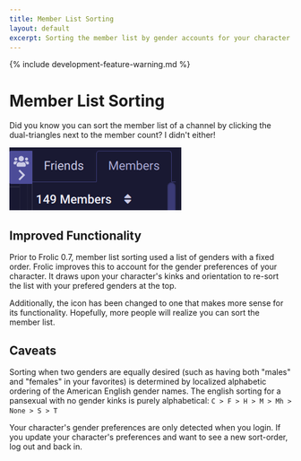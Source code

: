 ```yaml
---
title: Member List Sorting
layout: default
excerpt: Sorting the member list by gender accounts for your character's preferences.
---
```

{% include development-feature-warning.md %}

# Member List Sorting
Did you know you can sort the member list of a channel by clicking the dual-triangles next to the member count? I didn't either!

![Dual Triangles that Sort](member-sorting/250411-154812%20Selection.webp)


## Improved Functionality
Prior to Frolic 0.7, member list sorting used a list of genders with a fixed order. Frolic improves this to account for the gender preferences of your character. It draws upon your character's kinks and orientation to re-sort the list with your prefered genders at the top.

Additionally, the icon has been changed to one that makes more sense for its functionality. Hopefully, more people will realize you can sort the member list.


## Caveats
Sorting when two genders are equally desired (such as having both "males" and "females" in your favorites) is determined by localized alphabetic ordering of the American English gender names. The english sorting for a pansexual with no gender kinks is purely alphabetical: ` C > F > H > M > Mh > None > S > T `

Your character's gender preferences are only detected when you login. If you update your character's preferences and want to see a new sort-order, log out and back in.
